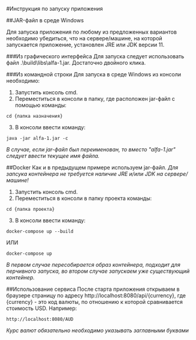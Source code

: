 
#Инструкция по запуску приложения

##JAR-файл в среде Windows

Для запуска приложения по любому из предложенных вариантов необходимо убедиться, что на сервере/машине, на которой запускается приложение, установлен JRE или JDK версии 11.

###Из графического интерфейса
Для запуска следует использовать файл .\build\libs\alfa-1.jar. Достаточно двойного клика.

###Из командной строки
Для запуска в среде Windows из консоли необходимо:
1. Запустить консоль cmd.
2. Переместиться в консоли в папку, где расположен jar-файл с помощью команды:
```
cd {папка назначения}
```
3. В консоли ввести команду:
```
java -jar alfa-1.jar -c
```
*В случае, если jar-файл был переименован, то вместо "alfa-1.jar" следует ввести текущее имя файла.*

##Docker
Как и в предыдущем примере используем jar-файл.
*Для запсука контейнера не требуется наличие JRE и/или JDK на сервере/машине!*
1. Запустить консоль cmd.
2. Переместиться в консоли в папку проекта команды:
```
cd {папка проекта}
```
3. В консоли ввести команду:
```
docker-compose up --build
```
ИЛИ
```
docker-compose up
```
*В первом случае пересобирается образ контейнера, подходит для перчивного запуска, во втором случае запускаем уже существующий контейнер.*

##Использование сервиса
После старта приложения открываем в браузере страницу по адресу http://localhost:8080/api/{currency}, где {currency} - это код валюты, по отношению к которой сравнивается стоимость USD. Например:
```
http://localhost:8080/AUD
```
*Курс валют обязательно необходимо указывать заглавными буквами*